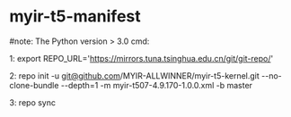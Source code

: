 # myir-t5-manifest

#note: The Python version > 3.0 cmd:

1: export REPO_URL='https://mirrors.tuna.tsinghua.edu.cn/git/git-repo/'

2: repo init -u git@github.com/MYIR-ALLWINNER/myir-t5-kernel.git --no-clone-bundle --depth=1 -m myir-t507-4.9.170-1.0.0.xml -b master

3: repo sync
